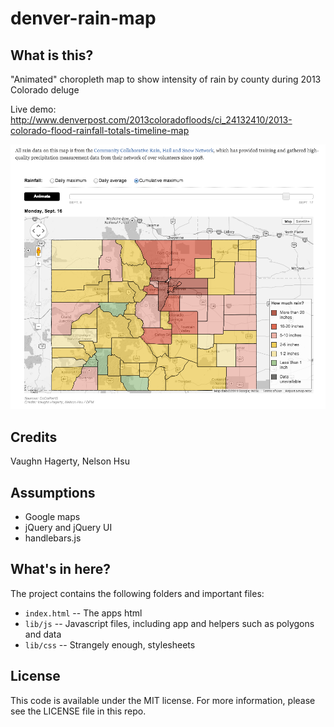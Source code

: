 denver-rain-map
===============

What is this?
-------------

"Animated" choropleth map to show intensity of rain by county during 2013 Colorado deluge

Live demo: http://www.denverpost.com/2013coloradofloods/ci_24132410/2013-colorado-flood-rainfall-totals-timeline-map

![rain map](screenshots/rains.png)

Credits
---------

Vaughn Hagerty, Nelson Hsu

Assumptions
-----------

* Google maps
* jQuery and jQuery UI
* handlebars.js

What's in here?
---------------

The project contains the following folders and important files:

* ``index.html`` -- The apps html
* ``lib/js`` -- Javascript files, including app and helpers such as polygons and data
* ``lib/css`` -- Strangely enough, stylesheets

License
----------

This code is available under the MIT license. For more information, please see the LICENSE file in this repo.
